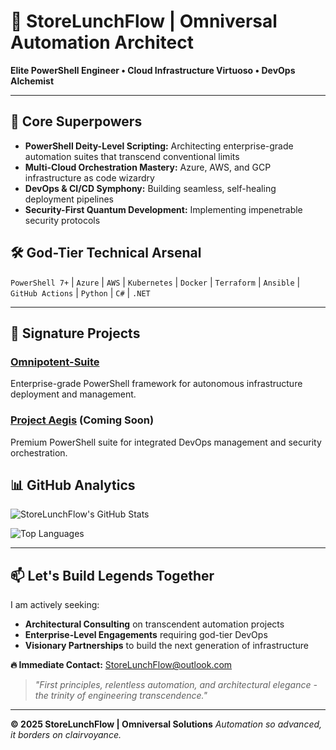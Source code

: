 ﻿# 👑 StoreLunchFlow | Omniversal Automation Architect

**Elite PowerShell Engineer • Cloud Infrastructure Virtuoso • DevOps Alchemist**

---

## 🚀 Core Superpowers

- **PowerShell Deity-Level Scripting:** Architecting enterprise-grade automation suites that transcend conventional limits
- **Multi-Cloud Orchestration Mastery:** Azure, AWS, and GCP infrastructure as code wizardry
- **DevOps & CI/CD Symphony:** Building seamless, self-healing deployment pipelines
- **Security-First Quantum Development:** Implementing impenetrable security protocols

## 🛠️ God-Tier Technical Arsenal

`PowerShell 7+` | `Azure` | `AWS` | `Kubernetes` | `Docker` | `Terraform` | `Ansible` | `GitHub Actions` | `Python` | `C#` | `.NET`

---

## 🌟 Signature Projects

### [Omnipotent-Suite](https://github.com/StoreLunchFlow/Omnipotent-Suite)
Enterprise-grade PowerShell framework for autonomous infrastructure deployment and management.

### [Project Aegis](https://github.com/StoreLunchFlow/Project-Aegis) (Coming Soon)
Premium PowerShell suite for integrated DevOps management and security orchestration.

## 📊 GitHub Analytics

![StoreLunchFlow's GitHub Stats](https://github-readme-stats.vercel.app/api?username=StoreLunchFlow&show_icons=true&theme=radical&hide_title=true&count_private=true)

![Top Languages](https://github-readme-stats.vercel.app/api/top-langs/?username=StoreLunchFlow&layout=compact&theme=radical&hide_title=true)

---

## 📫 Let's Build Legends Together

I am actively seeking:
- **Architectural Consulting** on transcendent automation projects
- **Enterprise-Level Engagements** requiring god-tier DevOps
- **Visionary Partnerships** to build the next generation of infrastructure

**🔥 Immediate Contact:** [StoreLunchFlow@outlook.com](mailto:StoreLunchFlow@outlook.com)

> *"First principles, relentless automation, and architectural elegance - the trinity of engineering transcendence."*

---

**© 2025 StoreLunchFlow | Omniversal Solutions** 
*Automation so advanced, it borders on clairvoyance.*
